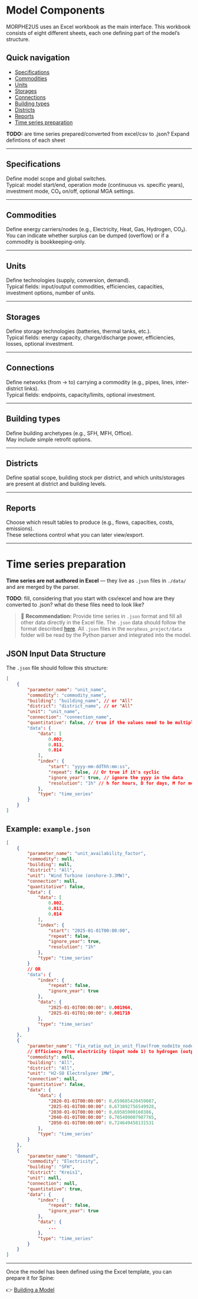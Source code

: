 # Model Components

MORPHE2US uses an Excel workbook as the main interface. This workbook consists of eight different sheets, each one defining part of the model’s structure. 

## Quick navigation
- [Specifications](#specifications)
- [Commodities](#commodities)
- [Units](#units)
- [Storages](#storages)
- [Connections](#connections)
- [Building types](#building-types)
- [Districts](#districts)
- [Reports](#reports)
- [Time series preparation](#time-series-preparation)

**TODO:** are time series prepared/converted from excel/csv to .json? Expand defintions of each sheet

---

## Specifications
Define model scope and global switches.  
Typical: model start/end, operation mode (continuous vs. specific years), investment mode, CO₂ on/off, optional MGA settings.

---

## Commodities
Define energy carriers/nodes (e.g., Electricity, Heat, Gas, Hydrogen, CO₂).  
You can indicate whether surplus can be dumped (overflow) or if a commodity is bookkeeping-only.

---

## Units
Define technologies (supply, conversion, demand).  
Typical fields: input/output commodities, efficiencies, capacities, investment options, number of units.

---

## Storages
Define storage technologies (batteries, thermal tanks, etc.).  
Typical fields: energy capacity, charge/discharge power, efficiencies, losses, optional investment.

---

## Connections
Define networks (from → to) carrying a commodity (e.g., pipes, lines, inter-district links).  
Typical fields: endpoints, capacity/limits, optional investment.

---

## Building types
Define building archetypes (e.g., SFH, MFH, Office).  
May include simple retrofit options.

---

## Districts
Define spatial scope, building stock per district, and which units/storages are present at district and building levels.

---

## Reports
Choose which result tables to produce (e.g., flows, capacities, costs, emissions).  
These selections control what you can later view/export.

---

# Time series preparation

**Time series are not authored in Excel** — they live as `.json` files in `./data/` and are merged by the parser.

**TODO**: fill, considering that you start with csv/excel and how are they converted to .json? what do these files need to look like?

> 📌 **Recommendation:** Provide time series in `.json` format and fill all other data directly in the Excel file. The `.json` data should follow the format described [here](#json-input-data-structure). All `.json` files in the `morpheus_project/data` folder will be read by the Python parser and integrated into the model.


## JSON Input Data Structure

The `.json` file should follow this structure:
```json
[
    {
        "parameter_name": "unit_name",
        "commodity": "commodity_name",
        "building": "building_name", // or "All"
        "district": "district_name", // or "All"
        "unit": "unit_name",
        "connection": "connection_name",
        "quantitative": false, // true if the values need to be multiplicated. Ex: heat demand for 1 building while there are 12 buildings in the district so times 12.
        "data": {
            "data": [
                0.002,
                0.011,
                0.014
            ],
            "index": {
                "start": "yyyy-mm-ddThh:mm:ss",
                "repeat": false, // Or true if it's cyclic
                "ignore_year": true, // ignore the yyyy in the data
                "resolution": "1h" // h for hours, D for days, M for months and Y for years
            },
            "type": "time_series" 
        }
    }
]
```        

## Example: `example.json`

```json
[
    {
        "parameter_name": "unit_availability_factor",
        "commodity": null,
        "building": null,
        "district": "All",
        "unit": "Wind Turbine (onshore-3.3MW)",
        "connection": null,
        "quantitative": false,
        "data": {
            "data": [
                0.002,
                0.011,
                0.014
            ],
            "index": {
                "start": "2025-01-01T00:00:00",
                "repeat": false,
                "ignore_year": true,
                "resolution": "1h"
            },
            "type": "time_series"
        }
        // OR
        "data": {
            "index": {
                "repeat": false,
                "ignore_year": true
            },
            "data": {
                "2025-01-01T00:00:00": 0.001964,
                "2025-01-01T01:00:00": 0.001718
            },
            "type": "time_series"
        }
    },
    {
        "parameter_name": "fix_ratio_out_in_unit_flow(from_node1to_node1)",
        // Efficiency from electricity (input node 1) to hydrogen (output node 1)
        "commodity": null,
        "building": "All",
        "district": "All",
        "unit": "H2-SO Electrolyzer 1MW",
        "connection": null,
        "quantitative": false,
        "data": {
            "data": {
                "2020-01-01T00:00:00": 0.659685420459087,
                "2025-01-01T00:00:00": 0.673892756549928,
                "2030-01-01T00:00:00": 0.69585900160386,
                "2040-01-01T00:00:00": 0.705409007987765,
                "2050-01-01T00:00:00": 0.724649458131531
            },
            "type": "time_series"
        }
    },
    {
        "parameter_name": "demand",
        "commodity": "Electricity",
        "building": "SFH",
        "district": "Kreis1",
        "unit": null,
        "connection": null,
        "quantitative": true,
        "data": {
            "index": {
                "repeat": false,
                "ignore_year": true
            },
            "data": {
                ...
            },
            "type": "time_series"
        }
    }
]
```

---
Once the model has been defined using the Excel template, you can prepare it for Spine:

👉 [Building a Model](4_building_a_model.md)